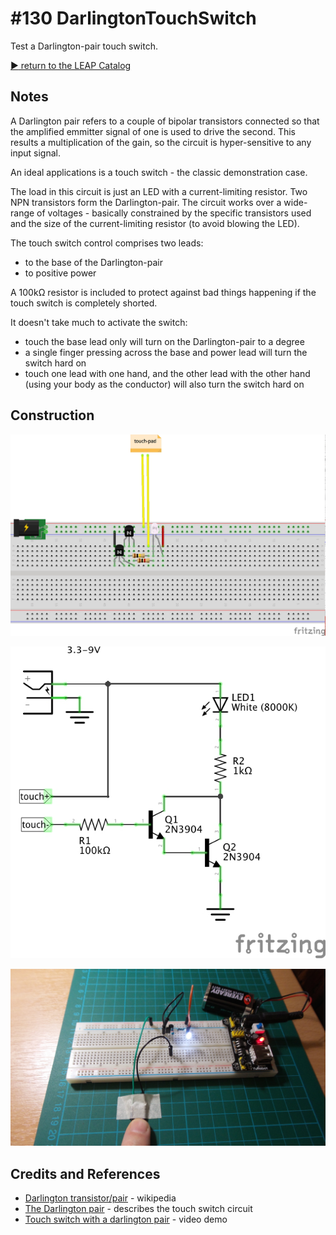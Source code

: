 # #130 DarlingtonTouchSwitch

Test a Darlington-pair touch switch.


[:arrow_forward: return to the LEAP Catalog](https://leap.tardate.com)

## Notes

A Darlington pair refers to a couple of bipolar transistors connected so that the amplified emmitter signal of one is used to drive the second. This results a multiplication of the gain, so the circuit is hyper-sensitive to any input signal.

An ideal applications is a touch switch - the classic demonstration case.

The load in this circuit is just an LED with a current-limiting resistor.
Two NPN transistors form the Darlington-pair.
The circuit works over a wide-range of voltages - basically constrained by the specific transistors used
and the size of the current-limiting resistor (to avoid blowing the LED).

The touch switch control comprises two leads:
* to the base of the Darlington-pair
* to positive power

A 100kΩ resistor is included to protect against bad things happening if the touch switch is completely shorted.

It doesn't take much to activate the switch:
* touch the base lead only will turn on the Darlington-pair to a degree
* a single finger pressing across the base and power lead will turn the switch hard on
* touch one lead with one hand, and the other lead with the other hand (using your body as the conductor) will also turn the switch hard on


## Construction

![Breadboard](./assets/DarlingtonTouchSwitch_bb.jpg?raw=true)

![The Schematic](./assets/DarlingtonTouchSwitch_schematic.jpg?raw=true)

![The Build](./assets/DarlingtonTouchSwitch_build.jpg?raw=true)

## Credits and References
* [Darlington transistor/pair](https://en.wikipedia.org/wiki/Darlington_transistor) - wikipedia
* [The Darlington pair](http://www.pcbheaven.com/userpages/basic_transistor_circuits/) - describes the touch switch circuit
* [Touch switch with a darlington pair](https://youtu.be/XArtEkeSkt4) - video demo
